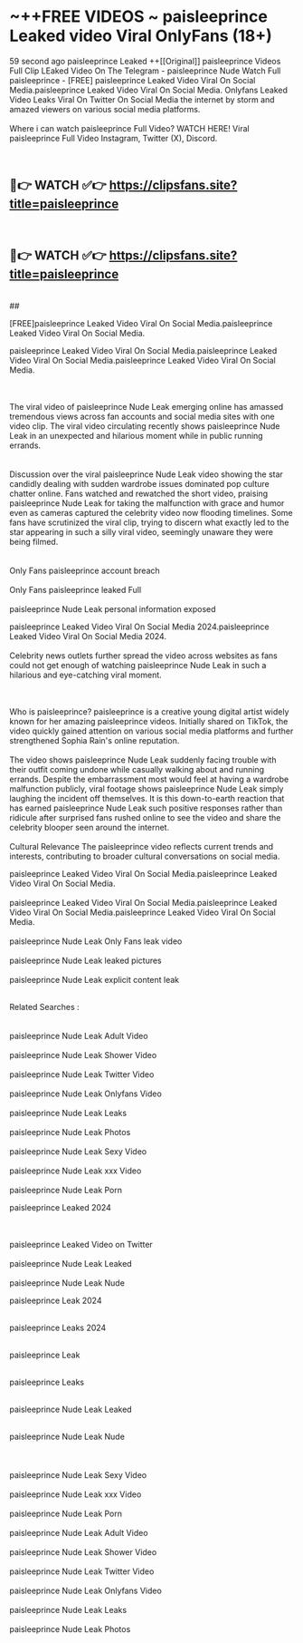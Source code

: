 # ~++FREE VIDEOS ~ paisleeprince Leaked video Viral OnlyFans (18+)<br>


59 second ago paisleeprince Leaked ++[[Original]] paisleeprince Videos Full Clip LEaked Video On The Telegram  - paisleeprince Nude  Watch Full paisleeprince - [FREE] paisleeprince Leaked Video Viral On Social Media.paisleeprince Leaked Video Viral On Social Media.   Onlyfans Leaked Video Leaks Viral On Twitter On Social Media the internet by storm and amazed viewers on various social media platforms. <br><br>
Where i can watch paisleeprince Full Video? WATCH HERE! Viral paisleeprince Full Video Instagram, Twitter (X), Discord. <br>


 <br>

##  🔴👉 WATCH ✅👉  <a href="https://clipsfans.site?title=paisleeprince&ref=git">https://clipsfans.site?title=paisleeprince</a> <br>
  <br>

##  🔴👉 WATCH ✅👉  <a href="https://clipsfans.site?title=paisleeprince&ref=git">https://clipsfans.site?title=paisleeprince</a> <br>
  <br>
  ##



[FREE]paisleeprince Leaked Video Viral On Social Media.paisleeprince Leaked Video Viral On Social Media. <br>

paisleeprince Leaked Video Viral On Social Media.paisleeprince Leaked Video Viral On Social Media.paisleeprince Leaked Video Viral On Social Media. <br>


  <br>

  <br>
The viral video of paisleeprince Nude Leak emerging online has amassed tremendous views across fan accounts and social media sites with one video clip. The viral video circulating recently shows paisleeprince Nude Leak in an unexpected and hilarious moment while in public running errands.<br>
<br>


<br>
Discussion over the viral paisleeprince Nude Leak video showing the star candidly dealing with sudden wardrobe issues dominated pop culture chatter online. Fans watched and rewatched the short video, praising paisleeprince Nude Leak for taking the malfunction with grace and humor even as cameras captured the celebrity video now flooding timelines. Some fans have scrutinized the viral clip, trying to discern what exactly led to the star appearing in such a silly viral video, seemingly unaware they were being filmed.<br>
<br>
<br> 
Only Fans paisleeprince account breach<br>
<br>
Only Fans paisleeprince leaked Full <br>
<br>
paisleeprince Nude Leak personal information exposed<br>

paisleeprince Leaked Video Viral On Social Media 2024.paisleeprince Leaked Video Viral On Social Media 2024. <br>
<br>
Celebrity news outlets further spread the video across websites as fans could not get enough of watching paisleeprince Nude Leak in such a hilarious and eye-catching viral moment.<br>
<br>

<br>
Who is paisleeprince? paisleeprince is a creative young digital artist widely known for her amazing paisleeprince videos. Initially shared on TikTok, the video quickly gained attention on various social media platforms and further strengthened Sophia Rain's online reputation.<br>
<br>
The video shows paisleeprince Nude Leak suddenly facing trouble with their outfit coming undone while casually walking about and running errands. Despite the embarrassment most would feel at having a wardrobe malfunction publicly, viral footage shows paisleeprince Nude Leak simply laughing the incident off themselves. It is this down-to-earth reaction that has earned paisleeprince Nude Leak such positive responses rather than ridicule after surprised fans rushed online to see the video and share the celebrity blooper seen around the internet.<br>
<br>
Cultural Relevance The paisleeprince video reflects current trends and interests, contributing to broader cultural conversations on social media.<br>

paisleeprince Leaked Video Viral On Social Media.paisleeprince Leaked Video Viral On Social Media.<br>
<br>
paisleeprince Leaked Video Viral On Social Media.paisleeprince Leaked Video Viral On Social Media.paisleeprince Leaked Video Viral On Social Media.<br>
<br>
paisleeprince Nude Leak Only Fans leak video<br>
<br>
paisleeprince Nude Leak leaked pictures<br>
<br>
paisleeprince Nude Leak explicit content leak<br>


<br>
Related Searches :<br>
<br>

<br>
paisleeprince Nude Leak Adult Video<br>
<br>
paisleeprince Nude Leak Shower Video<br>
<br>
paisleeprince Nude Leak Twitter Video<br>
<br>
paisleeprince Nude Leak Onlyfans Video<br>
<br>
paisleeprince Nude Leak Leaks<br>
<br>
paisleeprince Nude Leak Photos<br>

<br>
paisleeprince Nude Leak Sexy Video<br>
<br>
paisleeprince Nude Leak xxx Video<br>
<br>
paisleeprince Nude Leak Porn<br>

paisleeprince  Leaked 2024 <br> <br>
<br>

paisleeprince Leaked Video on Twitter <br>
<br>
paisleeprince Nude Leak Leaked<br>
<br>
paisleeprince Nude Leak Nude<br>


paisleeprince  Leak 2024 <br> <br>



paisleeprince  Leaks 2024 <br> <br>



 
paisleeprince  Leak<br> <br>



paisleeprince  Leaks<br> <br>


paisleeprince Nude Leak Leaked<br> <br>

paisleeprince Nude Leak Nude<br> <br>
<br> <br>
paisleeprince Nude Leak Sexy Video
<br> <br>
paisleeprince Nude Leak xxx Video
<br> <br>
paisleeprince Nude Leak Porn
<br> <br>
paisleeprince Nude Leak Adult Video
<br> <br>
paisleeprince Nude Leak Shower Video
<br> <br>
paisleeprince Nude Leak Twitter Video
<br> <br>
paisleeprince Nude Leak Onlyfans Video
<br> <br>
paisleeprince Nude Leak Leaks
<br> <br>
paisleeprince Nude Leak Photos






</p>




 



</p>










